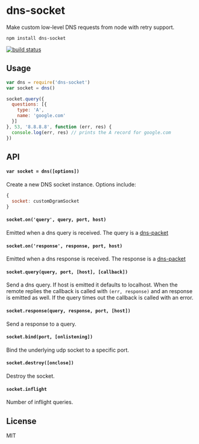 # dns-socket

Make custom low-level DNS requests from node with retry support.

```
npm install dns-socket
```

[![build status](https://travis-ci.org/mafintosh/dns-socket.svg?branch=master)](https://travis-ci.org/mafintosh/dns-socket)

## Usage

``` js
var dns = require('dns-socket')
var socket = dns()

socket.query({
  questions: [{
    type: 'A',
    name: 'google.com'
  }]
}, 53, '8.8.8.8', function (err, res) {
  console.log(err, res) // prints the A record for google.com
})
```

## API

#### `var socket = dns([options])`

Create a new DNS socket instance. Options include:

``` js
{
  socket: customDgramSocket
}
```

#### `socket.on('query', query, port, host)`

Emitted when a dns query is received. The query is a [dns-packet](https://github.com/mafintosh/dns-packet)

#### `socket.on('response', response, port, host)`

Emitted when a dns response is received. The response is a [dns-packet](https://github.com/mafintosh/dns-packet)

#### `socket.query(query, port, [host], [callback])`

Send a dns query. If host is emitted it defaults to localhost. When the remote replies the callback is called with `(err, response)` and an response is emitted as well. If the query times out the callback is called with an error.

#### `socket.response(query, response, port, [host])`

Send a response to a query.

#### `socket.bind(port, [onlistening])`

Bind the underlying udp socket to a specific port.

#### `socket.destroy([onclose])`

Destroy the socket.

#### `socket.inflight`

Number of inflight queries.

## License

MIT
